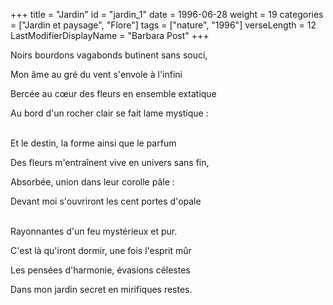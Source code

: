 +++
title = "Jardin"
id = "jardin_1"
date = 1996-06-28
weight = 19
categories = ["Jardin et paysage", "Flore"]
tags = ["nature", "1996"]
verseLength = 12
LastModifierDisplayName = "Barbara Post"
+++

Noirs bourdons vagabonds butinent sans souci,

Mon âme au gré du vent s'envole à l'infini

Bercée au cœur des fleurs en ensemble extatique

Au bord d'un rocher clair se fait lame mystique :

 \
Et le destin, la forme ainsi que le parfum

Des fleurs m'entraînent vive en univers sans fin,

Absorbée, union dans leur corolle pâle :

Devant moi s'ouvriront les cent portes d'opale

 \
Rayonnantes d'un feu mystérieux et pur.

C'est là qu'iront dormir, une fois l'esprit mûr

Les pensées d'harmonie, évasions célestes

Dans mon jardin secret en mirifiques restes.

